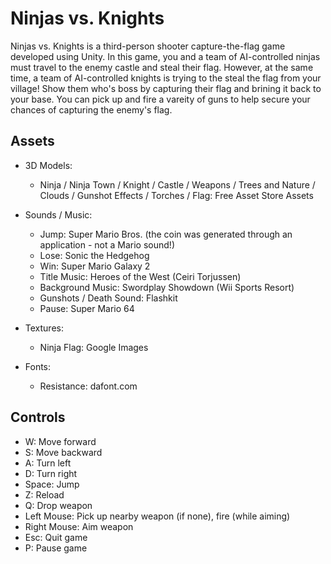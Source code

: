 # Ninjas vs. Knights
Ninjas vs. Knights is a third-person shooter capture-the-flag game developed using Unity. In this game, you and a team of AI-controlled ninjas must travel to the enemy castle and steal their flag. However, at the same time, a team of AI-controlled knights is trying to the steal the flag from your village! Show them who's boss by capturing their flag and brining it back to your base. You can pick up and fire a vareity of guns to help secure your chances of capturing the enemy's flag.

## Assets
* 3D Models:
  * Ninja / Ninja Town / Knight / Castle / Weapons / Trees and Nature / Clouds / Gunshot Effects / Torches / Flag: Free Asset Store Assets

* Sounds / Music:
  * Jump: Super Mario Bros. (the coin was generated through an application - not a Mario sound!)
  * Lose: Sonic the Hedgehog
  * Win: Super Mario Galaxy 2
  * Title Music: Heroes of the West (Ceiri Torjussen)
  * Background Music: Swordplay Showdown (Wii Sports Resort)
  * Gunshots / Death Sound: Flashkit
  * Pause: Super Mario 64

* Textures:
  * Ninja Flag: Google Images

* Fonts:
  * Resistance: dafont.com

## Controls
* W: Move forward
* S: Move backward
* A: Turn left
* D: Turn right
* Space: Jump
* Z: Reload
* Q: Drop weapon
* Left Mouse: Pick up nearby weapon (if none), fire (while aiming)
* Right Mouse: Aim weapon
* Esc: Quit game
* P: Pause game
